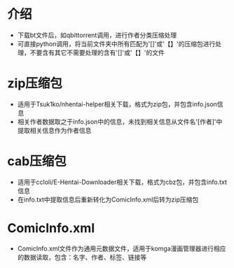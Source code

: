 # 介绍

- 下载bt文件后，如qbittorrent调用，进行作者分类压缩处理
- 可直接python调用，将当前文件夹中所有匹配为'[]'或'【】'的压缩包进行处理，不要含有其它不需要处理的含有'[]'或'【】'的文件

# zip压缩包

- 适用于Tsuk1ko/nhentai-helper相关下载，格式为zip包，并包含info.json信息
- 相关作者数据取之于info.json中的信息，未找到相关信息从文件名'[作者]'中提取相关信息作为作者信息

# cab压缩包

- 适用于ccloli/E-Hentai-Downloader相关下载，格式为cbz包，并包含info.txt信息
- 在info.txt中提取信息后重新转化为ComicInfo.xml后转为zip压缩包

# ComicInfo.xml

- ComicInfo.xml文件作为通用元数据文件，适用于komga漫画管理器进行相应的数据读取，包含：名字、作者、标签、链接等
